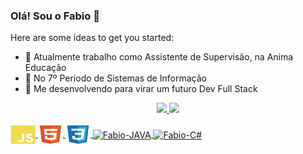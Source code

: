 ### Olá! Sou o Fabio 👋

Here are some ideas to get you started:

- 🔭 Atualmente trabalho como Assistente de Supervisão, na Anima Educação
- 🌱 No 7º Periodo de Sistemas de Informação
- 👯 Me desenvolvendo para virar um futuro Dev Full Stack

<div align="center">
  <a href="https://github.com/fabiopdiogo">
  <img height="180em" src="https://github-readme-stats.vercel.app/api?username=fabiopdiogo&show_icons=false&theme=dark&include_all_commits=true&count_private=true"/>
  <img height="180em" src="https://github-readme-stats.vercel.app/api/top-langs/?username=fabiopdiogo&layout=compact&langs_count=7&theme=dark"/>
</div>
 
<div style="display: inline_block"><br>
<img align="center" alt="Fabio-Js" height="30" width="40" src="https://raw.githubusercontent.com/devicons/devicon/master/icons/javascript/javascript-plain.svg">
<img align="center" alt="Fabio-HTML" height="30" width="40" src="https://raw.githubusercontent.com/devicons/devicon/master/icons/html5/html5-original.svg">
<img align="center" alt="Fabio-CSS" height="30" width="40" src="https://raw.githubusercontent.com/devicons/devicon/master/icons/css3/css3-original.svg">
<img align="center" alt="Fabio-JAVA" height="30" width="40" src="https://cdn.jsdelivr.net/gh/devicons/devicon/icons/java/java-plain.svg">
<img align="center" alt="Fabio-C#" height="30" width="40" src="https://cdn.jsdelivr.net/gh/devicons/devicon/icons/csharp/csharp-original.svg">
</div>
